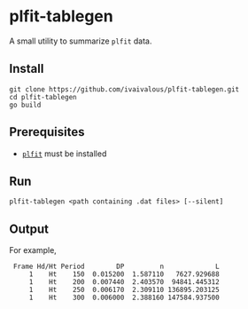 # plfit-tablegen

A small utility to summarize `plfit` data.

## Install

```
git clone https://github.com/ivaivalous/plfit-tablegen.git
cd plfit-tablegen
go build
```

## Prerequisites
 - [`plfit`](https://pypi.org/project/plfit/) must be installed


## Run

```
plfit-tablegen <path containing .dat files> [--silent]
```

## Output

For example,

```
 Frame Hd/Ht Period        DP         n             L
     1    Ht    150  0.015200  1.587110   7627.929688
     1    Ht    200  0.007440  2.403570  94841.445312
     1    Ht    250  0.006170  2.309110 136895.203125
     1    Ht    300  0.006000  2.388160 147584.937500
```
